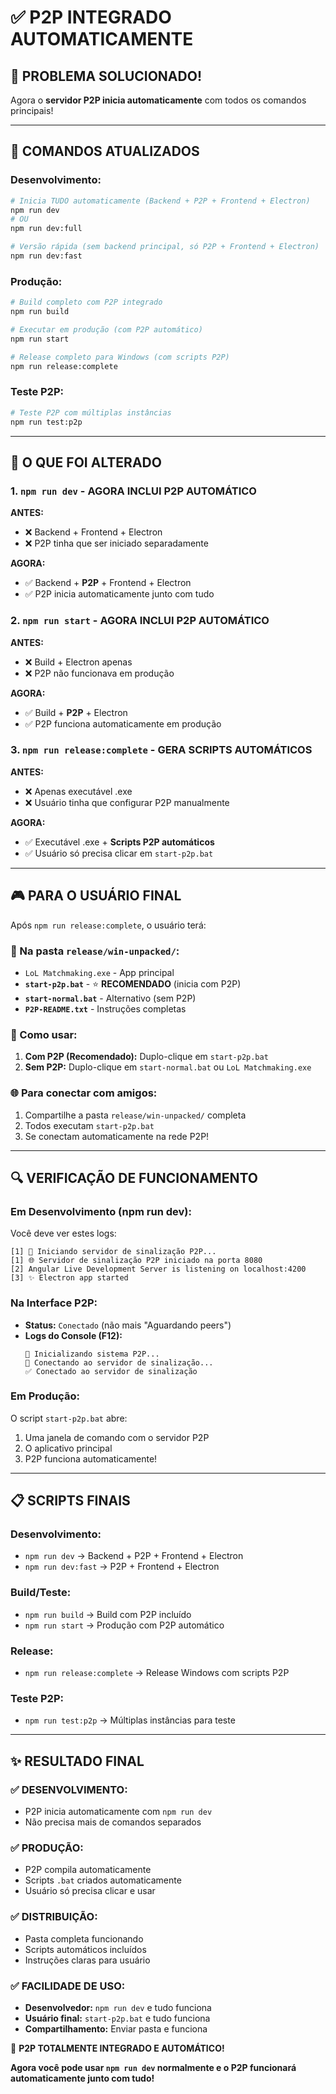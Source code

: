 # ✅ P2P INTEGRADO AUTOMATICAMENTE

## 🎯 PROBLEMA SOLUCIONADO!

Agora o **servidor P2P inicia automaticamente** com todos os comandos principais!

---

## 🚀 COMANDOS ATUALIZADOS

### **Desenvolvimento:**
```bash
# Inicia TUDO automaticamente (Backend + P2P + Frontend + Electron)
npm run dev
# OU
npm run dev:full

# Versão rápida (sem backend principal, só P2P + Frontend + Electron)  
npm run dev:fast
```

### **Produção:**
```bash
# Build completo com P2P integrado
npm run build

# Executar em produção (com P2P automático)
npm run start

# Release completo para Windows (com scripts P2P)
npm run release:complete
```

### **Teste P2P:**
```bash
# Teste P2P com múltiplas instâncias
npm run test:p2p
```

---

## 🔧 O QUE FOI ALTERADO

### **1. `npm run dev` - AGORA INCLUI P2P AUTOMÁTICO**
**ANTES:**
- ❌ Backend + Frontend + Electron
- ❌ P2P tinha que ser iniciado separadamente

**AGORA:**
- ✅ Backend + **P2P** + Frontend + Electron
- ✅ P2P inicia automaticamente junto com tudo

### **2. `npm run start` - AGORA INCLUI P2P AUTOMÁTICO**
**ANTES:**
- ❌ Build + Electron apenas
- ❌ P2P não funcionava em produção

**AGORA:**
- ✅ Build + **P2P** + Electron
- ✅ P2P funciona automaticamente em produção

### **3. `npm run release:complete` - GERA SCRIPTS AUTOMÁTICOS**
**ANTES:**
- ❌ Apenas executável .exe
- ❌ Usuário tinha que configurar P2P manualmente

**AGORA:**
- ✅ Executável .exe + **Scripts P2P automáticos**
- ✅ Usuário só precisa clicar em `start-p2p.bat`

---

## 🎮 PARA O USUÁRIO FINAL

Após `npm run release:complete`, o usuário terá:

### **📁 Na pasta `release/win-unpacked/`:**
- `LoL Matchmaking.exe` - App principal
- **`start-p2p.bat`** - ⭐ **RECOMENDADO** (inicia com P2P)
- **`start-normal.bat`** - Alternativo (sem P2P)
- **`P2P-README.txt`** - Instruções completas

### **🚀 Como usar:**
1. **Com P2P (Recomendado):** Duplo-clique em `start-p2p.bat`
2. **Sem P2P:** Duplo-clique em `start-normal.bat` ou `LoL Matchmaking.exe`

### **🌐 Para conectar com amigos:**
1. Compartilhe a pasta `release/win-unpacked/` completa
2. Todos executam `start-p2p.bat`
3. Se conectam automaticamente na rede P2P!

---

## 🔍 VERIFICAÇÃO DE FUNCIONAMENTO

### **Em Desenvolvimento (npm run dev):**
Você deve ver estes logs:
```
[1] 🚀 Iniciando servidor de sinalização P2P...
[1] 🌐 Servidor de sinalização P2P iniciado na porta 8080
[2] Angular Live Development Server is listening on localhost:4200
[3] ✨ Electron app started
```

### **Na Interface P2P:**
- **Status:** `Conectado` (não mais "Aguardando peers")
- **Logs do Console (F12):**
  ```
  🚀 Inicializando sistema P2P...
  🔗 Conectando ao servidor de sinalização...
  ✅ Conectado ao servidor de sinalização
  ```

### **Em Produção:**
O script `start-p2p.bat` abre:
1. Uma janela de comando com o servidor P2P
2. O aplicativo principal
3. P2P funciona automaticamente!

---

## 📋 SCRIPTS FINAIS

### **Desenvolvimento:**
- `npm run dev` → Backend + P2P + Frontend + Electron
- `npm run dev:fast` → P2P + Frontend + Electron

### **Build/Teste:**
- `npm run build` → Build com P2P incluído
- `npm run start` → Produção com P2P automático

### **Release:**
- `npm run release:complete` → Release Windows com scripts P2P

### **Teste P2P:**
- `npm run test:p2p` → Múltiplas instâncias para teste

---

## ✨ RESULTADO FINAL

### ✅ **DESENVOLVIMENTO:**
- P2P inicia automaticamente com `npm run dev`
- Não precisa mais de comandos separados

### ✅ **PRODUÇÃO:**
- P2P compila automaticamente
- Scripts `.bat` criados automaticamente
- Usuário só precisa clicar e usar

### ✅ **DISTRIBUIÇÃO:**
- Pasta completa funcionando
- Scripts automáticos incluídos
- Instruções claras para usuário

### ✅ **FACILIDADE DE USO:**
- **Desenvolvedor:** `npm run dev` e tudo funciona
- **Usuário final:** `start-p2p.bat` e tudo funciona
- **Compartilhamento:** Enviar pasta e funciona

🎉 **P2P TOTALMENTE INTEGRADO E AUTOMÁTICO!**

**Agora você pode usar `npm run dev` normalmente e o P2P funcionará automaticamente junto com tudo!**
